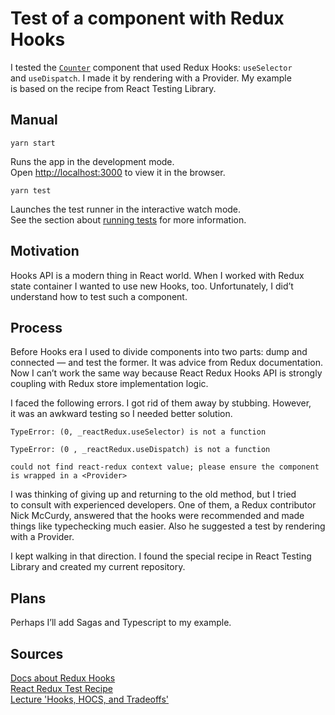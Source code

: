 # Test of a component with Redux Hooks

I tested the [`Counter`](https://github.com/ilyasidorchik/redux-hooks-component-test/blob/master/src/components/Counter/Counter.test.js) component that used Redux Hooks: `useSelector` and `useDispatch`. I made it by rendering with a Provider. My example is based on the recipe from React Testing Library.

## Manual

`yarn start`

Runs the app in the development mode.<br />
Open [http://localhost:3000](http://localhost:3000) to view it in the browser.

`yarn test`

Launches the test runner in the interactive watch mode.<br />
See the section about [running tests](https://facebook.github.io/create-react-app/docs/running-tests) for more information.


## Motivation

Hooks API is a modern thing in React world. When I worked with Redux state container I wanted to use new Hooks, too. Unfortunately, I did’t understand how to test such a component.


## Process

Before Hooks era I used to divide components into two parts: dump and connected — and test the former. It was advice from Redux documentation. Now I can’t work the same way because React Redux Hooks API is strongly coupling with Redux store implementation logic.

I faced the following errors. I got rid of them away by stubbing. However, it was an awkward testing so I needed better solution.
```
TypeError: (0, _reactRedux.useSelector) is not a function

TypeError: (0 , _reactRedux.useDispatch) is not a function

could not find react-redux context value; please ensure the component is wrapped in a <Provider>
```

I was thinking of giving up and returning to the old method, but I tried to consult with experienced developers. One of them, a Redux contributor Nick McCurdy, answered that the hooks were recommended and made things like typechecking much easier. Also he suggested a test by rendering with a Provider.

I kept walking in that direction. I found the special recipe in React Testing Library and created my current repository.


## Plans

Perhaps I’ll add Sagas and Typescript to my example.


## Sources

[Docs about Redux Hooks](https://react-redux.js.org/next/api/hooks)<br />
[React Redux Test Recipe](https://testing-library.com/docs/example-react-redux)<br/>
[Lecture 'Hooks, HOCS, and Tradeoffs'](https://youtu.be/xiKMbmDv-Vw?t=1191)
